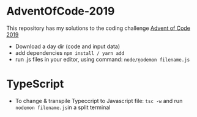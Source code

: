 # AdventOfCode-2019

This repository has my solutions to the coding challenge
[ Advent of Code 2019 ](https://adventofcode.com/2019)

- Download a day dir (code and input data)
- add dependencies `npm install / yarn add`
- run .js files in your editor, using command:
  `node/ņodemon filename.js`

# TypeScript

- To change & transpile Typeccript to Javascript file:
  `tsc -w` and run `nodemon filename.js`in a split terminal
